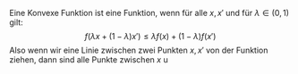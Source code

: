 Eine Konvexe Funktion ist eine Funktion, wenn für alle $x,x'$ und für $\lambda \in (0,1)$ gilt:
$$f(\lambda x + (1-\lambda)x')\leq \lambda f(x) + (1-\lambda)f(x')$$
Also wenn wir eine Linie zwischen zwei Punkten $x,x'$ von der Funktion ziehen, dann sind alle Punkte zwischen $x$ u